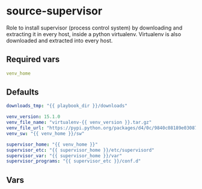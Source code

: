 # source-supervisor

Role to install supervisor (process control system) by downloading and extracting it in every host, inside a python virtualenv. Virtualenv is also downloaded and extracted into every host.

## Required vars

```yaml
venv_home
```

## Defaults

```yaml
downloads_tmp: "{{ playbook_dir }}/downloads"

venv_version: 15.1.0
venv_file_name: "virtualenv-{{ venv_version }}.tar.gz"
venv_file_url: "https://pypi.python.org/packages/d4/0c/9840c08189e030873387a73b90ada981885010dd9aea134d6de30cd24cb8/virtualenv-{{ venv_version }}.tar.gz#md5=44e19f4134906fe2d75124427dc9b716"
venv_sw: "{{ venv_home }}/sw"

supervisor_home: "{{ venv_home }}"
supervisor_etc: "{{ supervisor_home }}/etc/supervisord"
supervisor_var: "{{ supervisor_home }}/var"
supervisor_programs: "{{ supervisor_etc }}/conf.d"
```

## Vars

```yaml
```

